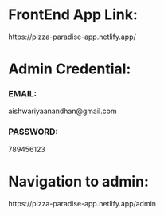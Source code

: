<h1>FrontEnd App Link:</h1>
https://pizza-paradise-app.netlify.app/
</hr>
<h1>Admin Credential:</h1>
<h3>EMAIL:</h3> aishwariyaanandhan@gmail.com
<h3>PASSWORD:</h3> 789456123
</hr>
<h1>Navigation to admin:</h1>
https://pizza-paradise-app.netlify.app/admin
